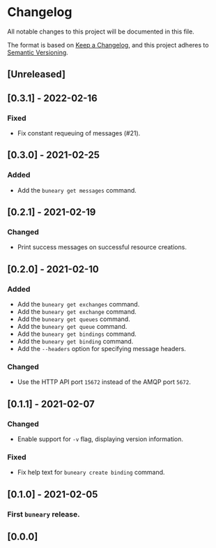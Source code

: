 # Changelog

All notable changes to this project will be documented in this file.

The format is based on [Keep a Changelog](https://keepachangelog.com/en/1.0.0/),
and this project adheres to [Semantic Versioning](https://semver.org/spec/v2.0.0.html).

## [Unreleased]

## [0.3.1] - 2022-02-16

### Fixed
- Fix constant requeuing of messages (#21).

## [0.3.0] - 2021-02-25

### Added
- Add the `buneary get messages` command.

## [0.2.1] - 2021-02-19

### Changed
- Print success messages on successful resource creations.

## [0.2.0] - 2021-02-10

### Added
- Add the `buneary get exchanges` command.
- Add the `buneary get exchange` command.
- Add the `buneary get queues` command.
- Add the `buneary get queue` command.
- Add the `buneary get bindings` command.
- Add the `buneary get binding` command.
- Add the `--headers` option for specifying message headers.

### Changed
- Use the HTTP API port `15672` instead of the AMQP port `5672`.

## [0.1.1] - 2021-02-07

### Changed
- Enable support for `-v` flag, displaying version information.

### Fixed
- Fix help text for `buneary create binding` command.

## [0.1.0] - 2021-02-05

### First `buneary` release.

## [0.0.0]
